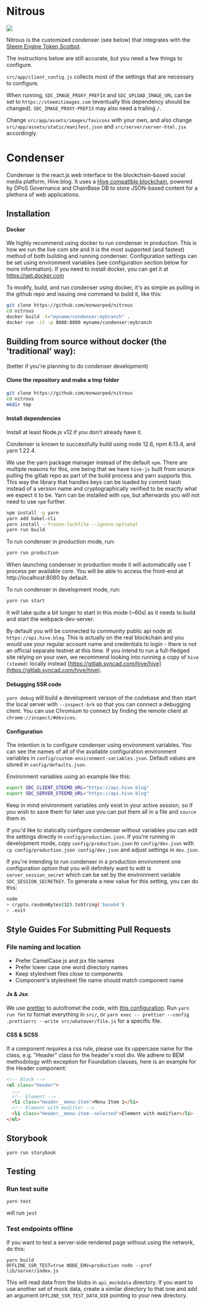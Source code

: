 
# Nitrous

![](https://cdn.steemitimages.com/DQmRyQGq91TECBfsCqbNsRvqdqZD4ktmbgu8rGXPK4yvTcY/image.png)

Nitrous is the customized condenser (see below) that integrates with the
 [Steem Engine Token Scotbot](https://sto.steem-engine.com/#/launch/scotbot).

The instructions below are still accurate, but you need a few things to configure.

`src/app/client_config.js` collects most of the settings that are necessary to configure.

When running, `SDC_IMAGE_PROXY_PREFIX` and `SDC_UPLOAD_IMAGE_URL` can be set to
`https://steemitimages.com` (eventually this dependency should be changed). `SDC_IMAGE_PROXY-PREFIX` may also
need a trailing `/`.

Change `src/app/assets/images/favicons` with your own, and also change
`src/app/assets/static/manifest.json` and `src/server/server-html.jsx` accordingly.

# Condenser

Condenser is the react.js web interface to the
blockchain-based social media platform, Hive.blog.  It uses a
[Hive compatible blockchain](https://gitlab.syncad.com/hive/hive), powered by DPoS Governance and ChainBase DB to store JSON-based content for a plethora of web
applications.

## Installation

#### Docker

We highly recommend using docker to run condenser in production. This is how we run the
live com site and it is the most supported (and fastest) method of
both building and running condenser. Configuration settings
can be set using environment variables (see configuration section below for
more information). If you need to install docker, you can get it at
https://get.docker.com

To modify, build, and run condenser using docker, it's as
simple as pulling in the github repo and issuing one command to build it,
like this:

```bash
git clone https://github.com/eonwarped/nitrous
cd nitrous
docker build -t="myname/condenser:mybranch" .
docker run -it -p 8080:8080 myname/condenser:mybranch
```

## Building from source without docker (the 'traditional' way):
(better if you're planning to do condenser development)

#### Clone the repository and make a tmp folder

```bash
git clone https://github.com/eonwarped/nitrous
cd nitrous
mkdir tmp
```

#### Install dependencies

Install at least Node.js v12 if you don't already have it.

Condenser is known to successfully build using node 12.6, npm 6.13.4, and
yarn 1.22.4.

We use the yarn package manager instead of the default `npm`. There are
multiple reasons for this, one being that we have `hive-js` built from
source pulling the gitlab repo as part of the build process and yarn
supports this. This way the library that handles keys can be loaded by
commit hash instead of a version name and cryptographically verified to be
exactly what we expect it to be. Yarn can be installed with `npm`, but
afterwards you will not need to use `npm` further.

```bash
npm install -g yarn
yarn add babel-cli
yarn install --frozen-lockfile --ignore-optional
yarn run build
```
To run condenser in production mode, run:

```bash
yarn run production
```

When launching condenser in production mode it will automatically use 1
process per available core. You will be able to access the front-end at
http://localhost:8080 by default.

To run condenser in development mode, run:

```bash
yarn run start
```

It will take quite a bit longer to start in this mode (~60s) as it needs to
build and start the webpack-dev-server.

By default you will be connected to community public api node at
`https://api.hive.blog`. This is actually on the real blockchain and
you would use your regular account name and credentials to login - there is
not an official separate testnet at this time. If you intend to run a
full-fledged site relying on your own, we recommend looking into running a
copy of `hive (steemd)` locally instead
[https://gitlab.syncad.com/hive/hive](https://gitlab.syncad.com/hive/hive).

#### Debugging SSR code

`yarn debug` will build a development version of the codebase and then start the
local server with `--inspect-brk` so that you can connect a debugging client.
You can use Chromium to connect by finding the remote client at
`chrome://inspect/#devices`.

#### Configuration

The intention is to configure condenser using environment variables. You
can see the names of all of the available configuration environment
variables in `config/custom-environment-variables.json`. Default values are
stored in `config/defaults.json`.

Environment variables using an example like this:

```bash
export SDC_CLIENT_STEEMD_URL="https://api.hive.blog"
export SDC_SERVER_STEEMD_URL="https://api.hive.blog"
```

Keep in mind environment variables only exist in your active session, so if
you wish to save them for later use you can put them all in a file and
`source` them in.

If you'd like to statically configure condenser without variables you can
edit the settings directly in `config/production.json`. If you're running
in development mode, copy `config/production.json` to `config/dev.json`
with `cp config/production.json config/dev.json` and adjust settings in
`dev.json`.

If you're intending to run condenser in a production environment one
configuration option that you will definitely want to edit is
`server_session_secret` which can be set by the environment variable
`SDC_SESSION_SECRETKEY`. To generate a new value for this setting, you can
do this:

```bash
node
> crypto.randomBytes(32).toString('base64')
> .exit
```

## Style Guides For Submitting Pull Requests

### File naming and location

- Prefer CamelCase js and jsx file names
- Prefer lower case one word directory names
- Keep stylesheet files close to components
- Component's stylesheet file name should match component name

#### Js & Jsx

We use [prettier](https://github.com/prettier/prettier) to autofromat the
code, with [this configuration](.prettierrc). Run `yarn run fmt` to format
everything in `src/`, or `yarn exec -- prettier --config .prettierrc
--write src/whatever/file.js` for a specific file.

#### CSS & SCSS

If a component requires a css rule, please use its uppercase name for the
class, e.g. "Header" class for the header's root div.  We adhere to BEM
methodology with exception for Foundation classes, here is an example for
the Header component:

```html
<!-- Block -->
<ul class="Header">
  ...
  <!-- Element -->
  <li class="Header__menu-item">Menu Item 1</li>
  <!-- Element with modifier -->
  <li class="Header__menu-item--selected">Element with modifier</li>
</ul>
```

## Storybook

`yarn run storybook`

## Testing

### Run test suite

`yarn test`

will run `jest`

### Test endpoints offline

If you want to test a server-side rendered page without using the network, do this:

```
yarn build
OFFLINE_SSR_TEST=true NODE_ENV=production node --prof lib/server/index.js
```

This will read data from the blobs in `api_mockdata` directory. If you want to use another set of mock data, create a similar directory to that one and add an argument `OFFLINE_SSR_TEST_DATA_DIR` pointing to your new directory.
